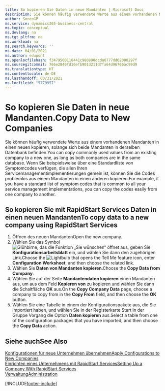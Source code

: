```yaml
---
title: So kopieren Sie Daten in neue Mandanten | Microsoft Docs
description: Sie können häufig verwendete Werte aus einem vorhandenen Mandanten in einen neuen kopieren, solange sich beide Mandanten in derselben Datenbank befinden. Wenn Sie beispielsweise über eine Standardliste von Symptomcodes verfügen, die allen Ihren Servicemanagementimplementierungen gemein ist, können Sie die Codes problemlos aus einem Mandanten in einen anderen kopieren.
author: SorenGP
ms.service: dynamics365-business-central
ms.topic: conceptual
ms.devlang: na
ms.tgt_pltfrm: na
ms.workload: na
ms.search.keywords: ''
ms.date: 04/01/2021
ms.author: edupont
ms.openlocfilehash: f3479500118441c980890dcda0777dd62008297f
ms.sourcegitcommit: 766e2840fd16efb901d211d7fa64d96766ac99d9
ms.translationtype: HT
ms.contentlocale: de-DE
ms.lasthandoff: 03/31/2021
ms.locfileid: "5779957"
---
```

# <a name="copy-data-to-new-companies"></a><span data-ttu-id="68405-104">So kopieren Sie Daten in neue Mandanten.</span><span class="sxs-lookup"><span data-stu-id="68405-104">Copy Data to New Companies</span></span>
<span data-ttu-id="68405-105">Sie können häufig verwendete Werte aus einem vorhandenen Mandanten in einen neuen kopieren, solange sich beide Mandanten in derselben Datenbank befinden.</span><span class="sxs-lookup"><span data-stu-id="68405-105">You can copy commonly used values from an existing company to a new one, as long as both companies are in the same database.</span></span> <span data-ttu-id="68405-106">Wenn Sie beispielsweise über eine Standardliste von Symptomcodes verfügen, die allen Ihren Servicemanagementimplementierungen gemein ist, können Sie die Codes problemlos aus einem Mandanten in einen anderen kopieren.</span><span class="sxs-lookup"><span data-stu-id="68405-106">For example, if you have a standard list of symptom codes that is common to all your service management implementations, you can copy the codes easily from one company to another.</span></span>  

## <a name="to-copy-data-to-a-new-company-using-rapidstart-services"></a><span data-ttu-id="68405-107">So kopieren Sie mit RapidStart Services Daten in einen neuen Mandanten</span><span class="sxs-lookup"><span data-stu-id="68405-107">To copy data to a new company using RapidStart Services</span></span>  
1. <span data-ttu-id="68405-108">Öffnen des neuen Mandanten</span><span class="sxs-lookup"><span data-stu-id="68405-108">Open the new company.</span></span>  
2. <span data-ttu-id="68405-109">Wählen Sie das Symbol ![Glühbirne, das die Funktion „Sie wünschen“ öffnet](media/ui-search/search_small.png "Was möchten Sie tun?") aus, geben Sie **Konfigurationsarbeitsblatt** ein, und wählen Sie dann den zugehörigen Link.</span><span class="sxs-lookup"><span data-stu-id="68405-109">Choose the ![Lightbulb that opens the Tell Me feature](media/ui-search/search_small.png "Tell me what you want to do") icon, enter **Configuration Worksheet**, and then choose the related link.</span></span>  
3. <span data-ttu-id="68405-110">Wählen Sie **Daten von Mandanten kopieren**.</span><span class="sxs-lookup"><span data-stu-id="68405-110">Choose the **Copy Data from Company**.</span></span>  
4. <span data-ttu-id="68405-111">Wählen Sie auf der Seite **Mandantendaten kopieren** einen Mandanten aus, um aus dem Feld **Kopieren von** zu kopieren und wählen Sie dann die Schaltfläche **OK** aus.</span><span class="sxs-lookup"><span data-stu-id="68405-111">On the **Copy Company Data** page, choose a company to copy from in the **Copy From** field, and then choose the **OK** button.</span></span>  
5. <span data-ttu-id="68405-112">Wählen Sie eine Tabelle in einem der Konfigurationspakete aus, die Sie importiert haben, und wählen Sie in der Registerkarte Start in der Gruppe Vorgang die Option **Daten kopieren** aus.</span><span class="sxs-lookup"><span data-stu-id="68405-112">Select a table from one of the configuration packages that you have imported, and then choose the **Copy Data** action.</span></span>

## <a name="see-also"></a><span data-ttu-id="68405-113">Siehe auch</span><span class="sxs-lookup"><span data-stu-id="68405-113">See Also</span></span>
[<span data-ttu-id="68405-114">Konfigurationen für neue Unternehmen übernehmen</span><span class="sxs-lookup"><span data-stu-id="68405-114">Apply Configurations to New Companies</span></span>](admin-apply-configuration-to-new-companies.md)  
[<span data-ttu-id="68405-115">Einrichten eines Unternehmens mit RapidStart Services</span><span class="sxs-lookup"><span data-stu-id="68405-115">Setting Up a Company With RapidStart Services</span></span>](admin-set-up-a-company-with-rapidstart.md)  
[<span data-ttu-id="68405-116">Verwaltung</span><span class="sxs-lookup"><span data-stu-id="68405-116">Administration</span></span>](admin-setup-and-administration.md)


[!INCLUDE[footer-include](includes/footer-banner.md)]